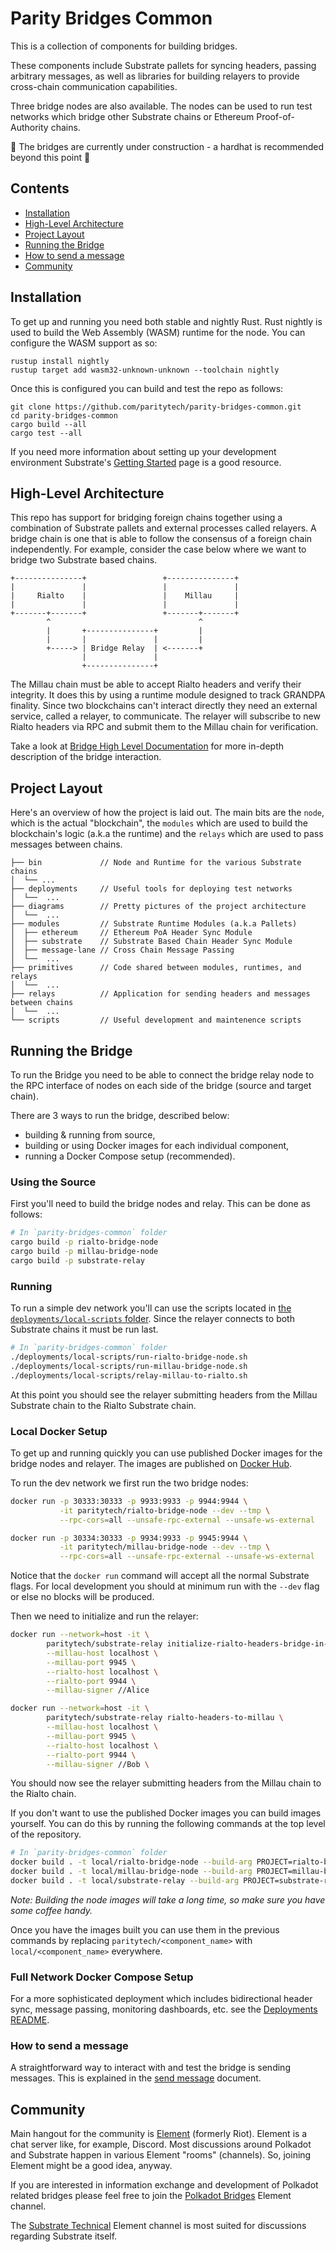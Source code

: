 # Parity Bridges Common

This is a collection of components for building bridges.

These components include Substrate pallets for syncing headers, passing arbitrary messages, as well
as libraries for building relayers to provide cross-chain communication capabilities.

Three bridge nodes are also available. The nodes can be used to run test networks which bridge other
Substrate chains or Ethereum Proof-of-Authority chains.

🚧 The bridges are currently under construction - a hardhat is recommended beyond this point 🚧

## Contents

- [Installation](#installation)
- [High-Level Architecture](#high-level-architecture)
- [Project Layout](#project-layout)
- [Running the Bridge](#running-the-bridge)
- [How to send a message](#how-to-send-a-message)
- [Community](#community)

## Installation

To get up and running you need both stable and nightly Rust. Rust nightly is used to build the Web
Assembly (WASM) runtime for the node. You can configure the WASM support as so:

```
rustup install nightly
rustup target add wasm32-unknown-unknown --toolchain nightly
```

Once this is configured you can build and test the repo as follows:

```
git clone https://github.com/paritytech/parity-bridges-common.git
cd parity-bridges-common
cargo build --all
cargo test --all
```

If you need more information about setting up your development environment Substrate's
[Getting Started](https://substrate.dev/docs/en/knowledgebase/getting-started/) page is a good
resource.

## High-Level Architecture

This repo has support for bridging foreign chains together using a combination of Substrate pallets
and external processes called relayers. A bridge chain is one that is able to follow the consensus
of a foreign chain independently. For example, consider the case below where we want to bridge two
Substrate based chains.

```
+---------------+                 +---------------+
|               |                 |               |
|     Rialto    |                 |    Millau     |
|               |                 |               |
+-------+-------+                 +-------+-------+
        ^                                 ^
        |       +---------------+         |
        |       |               |         |
        +-----> | Bridge Relay  | <-------+
                |               |
                +---------------+
```

The Millau chain must be able to accept Rialto headers and verify their integrity. It does this by
using a runtime module designed to track GRANDPA finality. Since two blockchains can't interact
directly they need an external service, called a relayer, to communicate. The relayer will subscribe
to new Rialto headers via RPC and submit them to the Millau chain for verification.

Take a look at [Bridge High Level Documentation](./docs/high-level-overview.md) for more in-depth
description of the bridge interaction.

## Project Layout

Here's an overview of how the project is laid out. The main bits are the `node`, which is the actual
"blockchain", the `modules` which are used to build the blockchain's logic (a.k.a the runtime) and
the `relays` which are used to pass messages between chains.

```
├── bin             // Node and Runtime for the various Substrate chains
│  └── ...
├── deployments     // Useful tools for deploying test networks
│  └──  ...
├── diagrams        // Pretty pictures of the project architecture
│  └──  ...
├── modules         // Substrate Runtime Modules (a.k.a Pallets)
│  ├── ethereum     // Ethereum PoA Header Sync Module
│  ├── substrate    // Substrate Based Chain Header Sync Module
│  ├── message-lane // Cross Chain Message Passing
│  └──  ...
├── primitives      // Code shared between modules, runtimes, and relays
│  └──  ...
├── relays          // Application for sending headers and messages between chains
│  └──  ...
└── scripts         // Useful development and maintenence scripts
```

## Running the Bridge

To run the Bridge you need to be able to connect the bridge relay node to the RPC interface of nodes
on each side of the bridge (source and target chain).

There are 3 ways to run the bridge, described below:

- building & running from source,
- building or using Docker images for each individual component,
- running a Docker Compose setup (recommended).

### Using the Source

First you'll need to build the bridge nodes and relay. This can be done as follows:

```bash
# In `parity-bridges-common` folder
cargo build -p rialto-bridge-node
cargo build -p millau-bridge-node
cargo build -p substrate-relay
```

### Running

To run a simple dev network you'll can use the scripts located in
[the `deployments/local-scripts` folder](./deployments/local-scripts). Since the relayer connects to
both Substrate chains it must be run last.

```bash
# In `parity-bridges-common` folder
./deployments/local-scripts/run-rialto-bridge-node.sh
./deployments/local-scripts/run-millau-bridge-node.sh
./deployments/local-scripts/relay-millau-to-rialto.sh
```

At this point you should see the relayer submitting headers from the Millau Substrate chain to the
Rialto Substrate chain.

### Local Docker Setup

To get up and running quickly you can use published Docker images for the bridge nodes and relayer.
The images are published on [Docker Hub](https://hub.docker.com/u/paritytech).

To run the dev network we first run the two bridge nodes:

```bash
docker run -p 30333:30333 -p 9933:9933 -p 9944:9944 \
           -it paritytech/rialto-bridge-node --dev --tmp \
           --rpc-cors=all --unsafe-rpc-external --unsafe-ws-external

docker run -p 30334:30333 -p 9934:9933 -p 9945:9944 \
           -it paritytech/millau-bridge-node --dev --tmp \
           --rpc-cors=all --unsafe-rpc-external --unsafe-ws-external
```

Notice that the `docker run` command will accept all the normal Substrate flags. For local
development you should at minimum run with the `--dev` flag or else no blocks will be produced.

Then we need to initialize and run the relayer:

```bash
docker run --network=host -it \
        paritytech/substrate-relay initialize-rialto-headers-bridge-in-millau \
        --millau-host localhost \
        --millau-port 9945 \
        --rialto-host localhost \
        --rialto-port 9944 \
        --millau-signer //Alice

docker run --network=host -it \
        paritytech/substrate-relay rialto-headers-to-millau \
        --millau-host localhost \
        --millau-port 9945 \
        --rialto-host localhost \
        --rialto-port 9944 \
        --millau-signer //Bob \
```

You should now see the relayer submitting headers from the Millau chain to the Rialto chain.

If you don't want to use the published Docker images you can build images yourself. You can do this
by running the following commands at the top level of the repository.

```bash
# In `parity-bridges-common` folder
docker build . -t local/rialto-bridge-node --build-arg PROJECT=rialto-bridge-node
docker build . -t local/millau-bridge-node --build-arg PROJECT=millau-bridge-node
docker build . -t local/substrate-relay --build-arg PROJECT=substrate-relay
```

_Note: Building the node images will take a long time, so make sure you have some coffee handy._

Once you have the images built you can use them in the previous commands by replacing
`paritytech/<component_name>` with `local/<component_name>` everywhere.

### Full Network Docker Compose Setup

For a more sophisticated deployment which includes bidirectional header sync, message passing,
monitoring dashboards, etc. see the [Deployments README](./deployments/README.md).

### How to send a message

A straightforward way to interact with and test the bridge is sending messages. This is explained
in the [send message](./docs/send-message.md) document.

## Community

Main hangout for the community is [Element](https://element.io/) (formerly Riot). Element is a chat
server like, for example, Discord. Most discussions around Polkadot and Substrate happen
in various Element "rooms" (channels). So, joining Element might be a good idea, anyway.

If you are interested in information exchange and development of Polkadot related bridges please
feel free to join the [Polkadot Bridges](https://app.element.io/#/room/#bridges:web3.foundation)
Element channel.

The [Substrate Technical](https://app.element.io/#/room/#substrate-technical:matrix.org) Element
channel is most suited for discussions regarding Substrate itself.
